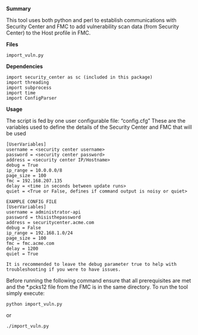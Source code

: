 **Summary**

This tool uses both python and perl to establish communications with Security Center and FMC to add vulnerability scan data (from Security Center) to the Host profile in FMC.

**Files**

`import_vuln.py`


**Dependencies**
```
import security_center as sc (included in this package)
import threading
import subprocess
import time
import ConfigParser
```

**Usage**

The script is fed by one user configurable file: “config.cfg” These are the variables used to define the details of the Security Center and FMC that will be used
```
[UserVariables]
username = <security center username>
password = <security center password>
address = <security center IP/Hostname>
debug = True
ip_range = 10.0.0.0/8
page_size = 100
fmc = 192.168.207.135
delay = <time in seconds between update runs>
quiet = <True or False, defines if command output is noisy or quiet>

EXAMPLE CONFIG FILE
[UserVariables]
username = administrator-api
password = thisisthepassword
address = securitycenter.acme.com
debug = False
ip_range = 192.168.1.0/24
page_size = 100
fmc = fmc.acme.com
delay = 1200
quiet = True

It is recommended to leave the debug parameter true to help with troubleshooting if you were to have issues.
```

Before running the following command ensure that all prerequisites are met and the *.pcks12 file from the FMC is in the same directory.
To run the tool simply execute:

`python import_vuln.py`

or

`./import_vuln.py`
